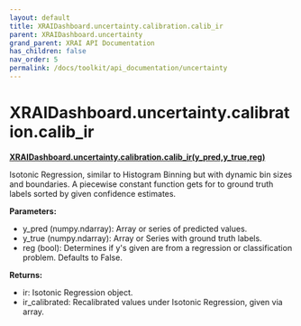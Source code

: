 ```yaml
---
layout: default
title: XRAIDashboard.uncertainty.calibration.calib_ir
parent: XRAIDashboard.uncertainty
grand_parent: XRAI API Documentation
has_children: false
nav_order: 5
permalink: /docs/toolkit/api_documentation/uncertainty
---
```


# XRAIDashboard.uncertainty.calibration.calib_ir
**[XRAIDashboard.uncertainty.calibration.calib_ir(y_pred,y_true,reg)](https://github.com/gaberamolete/XRAIDashboard/blob/main/uncertainty/calibration.py)**


Isotonic Regression, similar to Histogram Binning but with dynamic bin sizes and boundaries. A piecewise constant function gets for to ground truth labels sorted by given confidence estimates.


**Parameters:**
- y_pred (numpy.ndarray): Array or series of predicted values.
- y_true (numpy.ndarray): Array or Series with ground truth labels.
- reg (bool): Determines if y's given are from a regression or classification problem. Defaults to False.

**Returns:**
- ir: Isotonic Regression object.
- ir_calibrated: Recalibrated values under Isotonic Regression, given via array.
